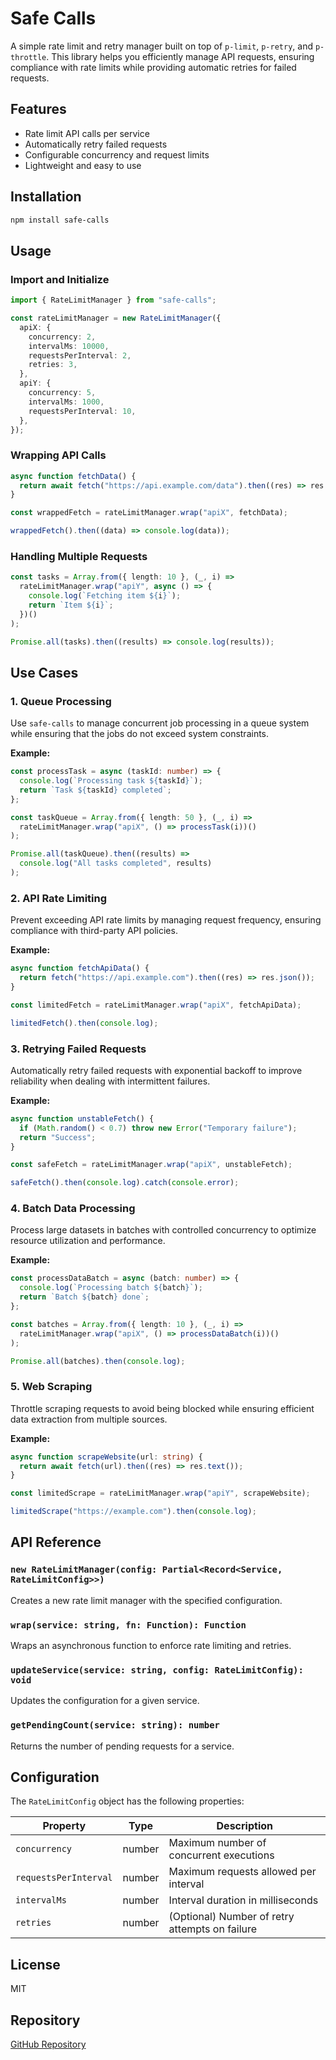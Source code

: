 # Safe Calls

A simple rate limit and retry manager built on top of `p-limit`, `p-retry`, and `p-throttle`. This library helps you efficiently manage API requests, ensuring compliance with rate limits while providing automatic retries for failed requests.

## Features

- Rate limit API calls per service
- Automatically retry failed requests
- Configurable concurrency and request limits
- Lightweight and easy to use

## Installation

```sh
npm install safe-calls
```

## Usage

### Import and Initialize

```ts
import { RateLimitManager } from "safe-calls";

const rateLimitManager = new RateLimitManager({
  apiX: {
    concurrency: 2,
    intervalMs: 10000,
    requestsPerInterval: 2,
    retries: 3,
  },
  apiY: {
    concurrency: 5,
    intervalMs: 1000,
    requestsPerInterval: 10,
  },
});
```

### Wrapping API Calls

```ts
async function fetchData() {
  return await fetch("https://api.example.com/data").then((res) => res.json());
}

const wrappedFetch = rateLimitManager.wrap("apiX", fetchData);

wrappedFetch().then((data) => console.log(data));
```

### Handling Multiple Requests

```ts
const tasks = Array.from({ length: 10 }, (_, i) =>
  rateLimitManager.wrap("apiY", async () => {
    console.log(`Fetching item ${i}`);
    return `Item ${i}`;
  })()
);

Promise.all(tasks).then((results) => console.log(results));
```

## Use Cases

### 1. Queue Processing

Use `safe-calls` to manage concurrent job processing in a queue system while ensuring that the jobs do not exceed system constraints.

**Example:**

```ts
const processTask = async (taskId: number) => {
  console.log(`Processing task ${taskId}`);
  return `Task ${taskId} completed`;
};

const taskQueue = Array.from({ length: 50 }, (_, i) =>
  rateLimitManager.wrap("apiX", () => processTask(i))()
);

Promise.all(taskQueue).then((results) =>
  console.log("All tasks completed", results)
);
```

### 2. API Rate Limiting

Prevent exceeding API rate limits by managing request frequency, ensuring compliance with third-party API policies.

**Example:**

```ts
async function fetchApiData() {
  return fetch("https://api.example.com").then((res) => res.json());
}

const limitedFetch = rateLimitManager.wrap("apiX", fetchApiData);

limitedFetch().then(console.log);
```

### 3. Retrying Failed Requests

Automatically retry failed requests with exponential backoff to improve reliability when dealing with intermittent failures.

**Example:**

```ts
async function unstableFetch() {
  if (Math.random() < 0.7) throw new Error("Temporary failure");
  return "Success";
}

const safeFetch = rateLimitManager.wrap("apiX", unstableFetch);

safeFetch().then(console.log).catch(console.error);
```

### 4. Batch Data Processing

Process large datasets in batches with controlled concurrency to optimize resource utilization and performance.

**Example:**

```ts
const processDataBatch = async (batch: number) => {
  console.log(`Processing batch ${batch}`);
  return `Batch ${batch} done`;
};

const batches = Array.from({ length: 10 }, (_, i) =>
  rateLimitManager.wrap("apiX", () => processDataBatch(i))()
);

Promise.all(batches).then(console.log);
```

### 5. Web Scraping

Throttle scraping requests to avoid being blocked while ensuring efficient data extraction from multiple sources.

**Example:**

```ts
async function scrapeWebsite(url: string) {
  return await fetch(url).then((res) => res.text());
}

const limitedScrape = rateLimitManager.wrap("apiY", scrapeWebsite);

limitedScrape("https://example.com").then(console.log);
```

## API Reference

### `new RateLimitManager(config: Partial<Record<Service, RateLimitConfig>>)`

Creates a new rate limit manager with the specified configuration.

### `wrap(service: string, fn: Function): Function`

Wraps an asynchronous function to enforce rate limiting and retries.

### `updateService(service: string, config: RateLimitConfig): void`

Updates the configuration for a given service.

### `getPendingCount(service: string): number`

Returns the number of pending requests for a service.

## Configuration

The `RateLimitConfig` object has the following properties:

| Property              | Type   | Description                                    |
| --------------------- | ------ | ---------------------------------------------- |
| `concurrency`         | number | Maximum number of concurrent executions        |
| `requestsPerInterval` | number | Maximum requests allowed per interval          |
| `intervalMs`          | number | Interval duration in milliseconds              |
| `retries`             | number | (Optional) Number of retry attempts on failure |

## License

MIT

## Repository

[GitHub Repository](https://github.com/iHiteshAgrawal/safe-calls)
